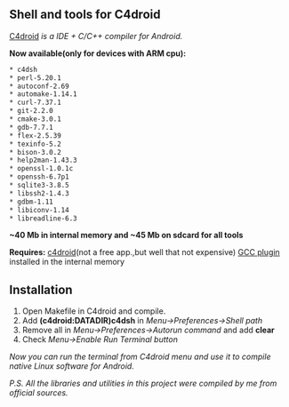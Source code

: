Shell and tools for C4droid
----------------------------
[C4droid] *is a IDE + C/C++ compiler for Android.*

**Now available(only for devices with ARM cpu):**
```sh
* c4dsh
* perl-5.20.1
* autoconf-2.69
* automake-1.14.1
* curl-7.37.1
* git-2.2.0
* cmake-3.0.1
* gdb-7.7.1
* flex-2.5.39
* texinfo-5.2
* bison-3.0.2
* help2man-1.43.3
* openssl-1.0.1c
* openssh-6.7p1
* sqlite3-3.8.5
* libssh2-1.4.3
* gdbm-1.11
* libiconv-1.14
* libreadline-6.3
```
**~40 Mb in internal memory and ~45 Mb on sdcard for all tools**

**Requires:**
[c4droid](not a free app.,but well that not expensive)
[GCC plugin] installed in the internal memory

Installation
--------------

1.  Open Makefile in C4droid and compile.
2.  Add **(c4droid:DATADIR)c4dsh**  in *Menu->Preferences->Shell path*
3.  Remove all in *Menu->Preferences->Autorun command* and add **clear**
4.  Check *Menu->Enable Run Terminal button*

*Now you can run the terminal from C4droid menu and use it*
*to compile native Linux software for Android.*

*P.S. All the libraries and utilities in this project were compiled by*
*me from official sources.*

[C4droid]:https://play.google.com/store/apps/details?id=com.n0n3m4.droidc
[GCC plugin]:https://play.google.com/store/apps/details?id=com.n0n3m4.gcc4droid